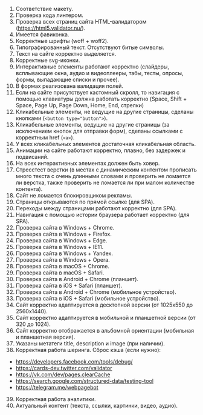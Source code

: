 1. Соответствие макету.
2. Проверка кода линтером.
3. Проверка всех страниц сайта HTML-валидатором (https://html5.validator.nu/).
4. Имеется фавиконка.
5. Корректные шрифты (woff + woff2).
6. Типографированный текст. Отсутствуют битые символы.
7. Текст на сайте корректно выделяется.
8. Корректные svg-иконки.
9. Интерактивные элементы работают корректно (слайдеры, всплывающие окна, аудио и видеоплееры, табы, тесты, опросы, формы, выпадающие списки и прочее).
10. В формах реализована валидация полей.
11. Если на сайте присутствует кастомный скролл, то навигация с помощью клавиатуры должна работать корректно (Space, Shift + Space, Page Up, Page Down, Home, End, стрелки)
12. Кликабельные элементы, не ведущие на другие страницы, сделаны кнопками (`<button type="button">`).
13. Кликабельные элементы, ведущие на другие страницы (за исключением кнопок для отправки форм), сделаны ссылками с корректным href (`<a>`).
14. У всех кликабельных элементов достаточная кликабельная область.
15. Анимации на сайте работают корректно, плавно, без задержек и подвисаний.
16. На всех интерактивных элементах должен быть ховер.
17. Стресстест верстки (в местах с динамическим контентом прописать много текста с очень длинными словами и проверить не ломается ли верстка, также проверить не ломается ли при малом количестве контента).
18. Сайт не ломается блокировщиком рекламы.
19. Страницы открываются по прямой ссылке (для SPA).
20. Переходы между страницами работают корректно (для SPA).
21. Навигация с помощью истории браузера работает корректно (для SPA).
22. Проверка сайта в Windows + Chrome.
23. Проверка сайта в Windows + Firefox.
24. Проверка сайта в Windows + Edge.
25. Проверка сайта в Windows + IE11.
26. Проверка сайта в Windows + Yandex.
27. Проверка сайта в Windows + Opera.
28. Проверка сайта в macOS + Chrome.
29. Проверка сайта в macOS + Safari.
30. Проверка сайта в Android + Chrome (планшет).
31. Проверка сайта в iOS + Safari (планшет).
32. Проверка сайта в Android + Chrome (мобильное устройство).
33. Проверка сайта в iOS + Safari (мобильное устройство).
34. Сайт корректно адаптируется в десктопной версии (от 1025x550 до 2560x1440).
35. Сайт корректно адаптируется в мобильной и планшетной версии (от 320 до 1024).
36. Сайт корректно отображается в альбомной ориентации (мобильная и планшетная версия).
37. Указаны метатеги title, description и image (при наличии).
38. Корректная работа шеринга. Сброс кэша (если нужно):
- https://developers.facebook.com/tools/debug/
- https://cards-dev.twitter.com/validator
- https://vk.com/dev/pages.clearCache
- https://search.google.com/structured-data/testing-tool
- https://telegram.me/webpagebot
39. Корректная работа аналитики.
40. Актуальный контент (текста, ссылки, картинки, видео, аудио).
